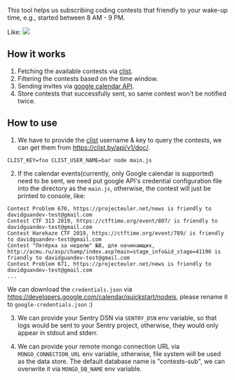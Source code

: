 This tool helps us subscribing coding contests that friendly to your wake-up time, e.g., started between 8 AM - 9 PM.

Like:
![](https://user-images.githubusercontent.com/10692276/57193666-095c0280-6f81-11e9-8112-53b85682925d.png)

## How it works

1. Fetching the available contests via [clist](https://clist.by/).
1. Filtering the contests based on the time window.
1. Sending invites via [google calendar API](https://developers.google.com/calendar/).
1. Store contests that successfully sent, so same contest won't be notified twice.

## How to use

1. We have to provide the [clist](https://clist.by/) username & key to query the contests, we can get them from https://clist.by/api/v1/doc/.

```
CLIST_KEY=foo CLIST_USER_NAME=bar node main.js
```

2. If the calendar events(currently, only Google calendar is supported) need to be sent, we need put google API's credential configuration file into the directory as the `main.js`, otherwise, the contest will just be printed to console, like:

```
Contest Problem 670, https://projecteuler.net/news is friendly to davidguandev-test@gmail.com
Contest CTF 313 2019, https://ctftime.org/event/807/ is friendly to davidguandev-test@gmail.com
Contest Harekaze CTF 2019, https://ctftime.org/event/789/ is friendly to davidguandev-test@gmail.com
Contest "Пятёрка за неделю" №B, для начинающих, http://acmu.ru/asp/champ/index.asp?main=stage_info&id_stage=41196 is friendly to davidguandev-test@gmail.com
Contest Problem 671, https://projecteuler.net/news is friendly to davidguandev-test@gmail.com
...
```

We can download the `credentials.json` via https://developers.google.com/calendar/quickstart/nodejs, please rename it to `google-credentials.json` :)

3. We can provide your Sentry DSN via `SENTRY_DSN` env variable, so that logs would be sent to your Sentry project, otherwise, they would only appear in stdout and stderr.

4. We can provide your remote mongo connection URL via `MONGO_CONNECTION_URL` env variable, otherwise, file system will be used as the data store. The default database name is "contests-sub", we can overwrite it via `MONGO_DB_NAME` env variable.

